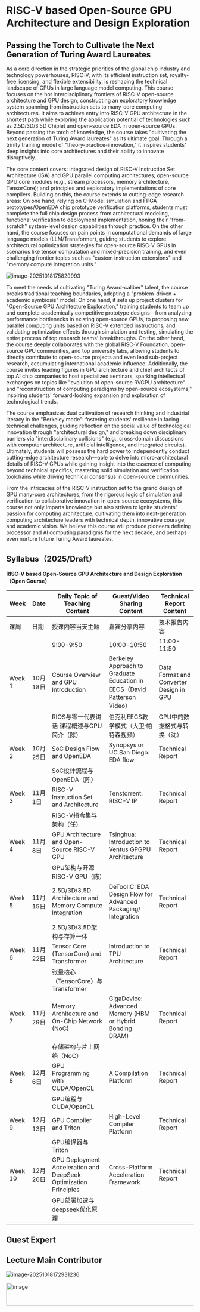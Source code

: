 # **RISC-V** **based Open-Source GPU Architecture and Design Exploration**



## Passing the Torch to Cultivate the Next Generation of Turing Award Laureates  

As a core direction in the strategic priorities of the global chip industry and technology powerhouses, RISC-V, with its efficient instruction set, royalty-free licensing, and flexible extensibility, is reshaping the technical landscape of GPUs in large language model computing. This course focuses on the hot interdisciplinary frontiers of RISC-V open-source architecture and GPU design, constructing an exploratory knowledge system spanning from instruction sets to many-core computing architectures. It aims to achieve entry into RISC-V GPU architecture in the shortest path while exploring the application potential of technologies such as 2.5D/3D/3.5D Chiplet and open-source EDA in open-source GPUs. Beyond passing the torch of knowledge, the course takes "cultivating the next generation of Turing Award laureates" as its ultimate goal. Through a trinity training model of "theory-practice-innovation," it inspires students' deep insights into core architectures and their ability to innovate disruptively.  

The core content covers: integrated design of RISC-V Instruction Set Architecture (ISA) and GPU parallel computing architectures; open-source GPU core modules (e.g., stream processors, memory architecture, TensorCore); and principles and exploratory implementations of core compilers. Building on this, the course extends to cutting-edge research areas: On one hand, relying on C-Model simulation and FPGA prototypes/OpenEDA chip prototype verification platforms, students must complete the full chip design process from architectural modeling, functional verification to deployment implementation, honing their "from-scratch" system-level design capabilities through practice. On the other hand, the course focuses on pain points in computational demands of large language models (LLM/Transformer), guiding students to explore architectural optimization strategies for open-source RISC-V GPUs in scenarios like tensor computation and mixed-precision training, and even challenging frontier topics such as "custom instruction extensions" and "memory compute integration units."  

![image-20251018175829993](https://raw.githubusercontent.com/chenweiphd/typopic/master/image-20251018175829993.png)

To meet the needs of cultivating "Turing Award-caliber" talent, the course breaks traditional teaching boundaries, adopting a "problem-driven + academic symbiosis" model: On one hand, it sets up project clusters for "Open-Source GPU Architecture Exploration," training students to team up and complete academically competitive prototype designs—from analyzing performance bottlenecks in existing open-source GPUs, to proposing new parallel computing units based on RISC-V extended instructions, and validating optimization effects through simulation and testing, simulating the entire process of top research teams' breakthroughs. On the other hand, the course deeply collaborates with the global RISC-V Foundation, open-source GPU communities, and top university labs, allowing students to directly contribute to open-source projects and even lead sub-project research, accumulating international academic influence. Additionally, the course invites leading figures in GPU architecture and chief architects of top AI chip companies to host specialized seminars, sparking intellectual exchanges on topics like "evolution of open-source RVGPU architecture" and "reconstruction of computing paradigms by open-source ecosystems," inspiring students' forward-looking expansion and exploration of technological trends.  

The course emphasizes dual cultivation of research thinking and industrial literacy in the "Berkeley mode": fostering students' resilience in facing technical challenges, guiding reflection on the social value of technological innovation through "architectural design," and breaking down disciplinary barriers via "interdisciplinary collisions" (e.g., cross-domain discussions with computer architecture, artificial intelligence, and integrated circuits). Ultimately, students will possess the hard power to independently conduct cutting-edge architecture research—able to delve into micro-architectural details of RISC-V GPUs while gaining insight into the essence of computing beyond technical specifics; mastering solid simulation and verification toolchains while driving technical consensus in open-source communities.  

From the intricacies of the RISC-V instruction set to the grand design of GPU many-core architectures, from the rigorous logic of simulation and verification to collaborative innovation in open-source ecosystems, this course not only imparts knowledge but also strives to ignite students' passion for computing architecture, cultivating them into next-generation computing architecture leaders with technical depth, innovative courage, and academic vision. We believe this course will produce pioneers defining processor and AI computing paradigms for the next decade, and perhaps even nurture future Turing Award laureates.



## Syllabus（2025/Draft）



**RISC-V based Open-Source GPU Architecture and Design Exploration（Open Course）**

| Week    | Date     | Daily Topic of Teaching Content                              | Guest/Video Sharing Content                                  | Technical Report Content                |
| ------- | -------- | ------------------------------------------------------------ | ------------------------------------------------------------ | --------------------------------------- |
| 课周    | 日期     | 授课内容当天主题                                             | 嘉宾分享内容                                                 | 技术报告内容                            |
|         |          | 9:00-9:50                                                    | 10:00-10:50                                                  | 11:00-11:50                             |
| Week 1  | 10月18日 | Course Overview and GPU Introduction                         | Berkeley Approach to Graduate Education in EECS（David Patterson Video） | Data Format and Converter Design in GPU |
|         |          | RIOS与零一代表讲话 课程概述与GPU简介（陈）                   | 伯克利EECS教学模式（大卫·帕特森视频）                        | GPU中的数据格式与转换（沈）             |
| Week 2  | 10月25日 | SoC Design Flow and OpenEDA                                  | Synopsys or UC San Diego: EDA flow                           | Technical Report                        |
|         |          | SoC设计流程与OpenEDA（陈）                                   |                                                              |                                         |
| Week 3  | 11月1日  | RISC-V Instruction Set and Architecture                      | Tenstorrent: RISC-V IP                                       | Technical Report                        |
|         |          | RISC-V指令集与架构（任）                                     |                                                              |                                         |
| Week 4  | 11月8日  | GPU Architecture and Open-Source RISC-V GPU                  | Tsinghua: Introduction to Ventus GPGPU Architecture          | Technical Report                        |
|         |          | GPU架构与开源RISC-V GPU（陈）                                |                                                              |                                         |
| Week 5  | 11月15日 | 2.5D/3D/3.5D Architecture and Memory Compute Integration     | DeToolIC: EDA Design Flow for Advanced Packaging/ Integration | Technical Report                        |
|         |          | 2.5D/3D/3.5D架构与存算一体                                   |                                                              |                                         |
| Week 6  | 11月22日 | Tensor Core (TensorCore) and Transformer                     | Introduction to TPU Architecture                             | Technical Report                        |
|         |          | 张量核心（TensorCore）与Transformer                          |                                                              |                                         |
| Week 7  | 11月29日 | Memory Architecture and On-Chip Network (NoC)                | GigaDevice: Advanced Memory (HBM or Hybrid Bonding DRAM)     | Technical Report                        |
|         |          | 存储架构与片上网络（NoC）                                    |                                                              |                                         |
| Week 8  | 12月6日  | GPU Programming with CUDA/OpenCL                             | A Compilation Platform                                       | Technical Report                        |
|         |          | GPU编程与CUDA/OpenCL                                         |                                                              |                                         |
| Week 9  | 12月13日 | GPU Compiler and Triton                                      | High-Level Compiler Platform                                 | Technical Report                        |
|         |          | GPU编译器与Triton                                            |                                                              |                                         |
| Week 10 | 12月20日 | GPU Deployment Acceleration and DeepSeek Optimization Principles | Cross-Platform Acceleration Framework                        | Technical Report                        |
|         |          | GPU部署加速与deepseek优化原理                                |                                                              |                                         |

## Guest Expert



## Lecture Main Contributor

![image-20251018172931236](https://raw.githubusercontent.com/chenweiphd/typopic/master/image-20251018172931236.png)

<img width="933" height="62" alt="image" src="https://github.com/user-attachments/assets/39c5d16e-9783-49a6-b9ed-25f4c363db97" />


